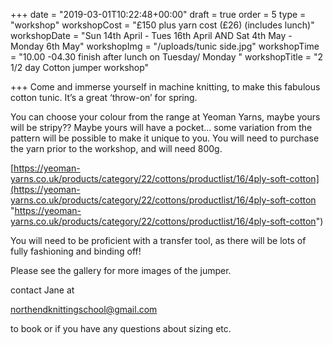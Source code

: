+++
date = "2019-03-01T10:22:48+00:00"
draft = true
order = 5
type = "workshop"
workshopCost = "£150 plus yarn cost (£26) (includes lunch)"
workshopDate = "Sun 14th April - Tues 16th April AND Sat 4th May -Monday 6th May"
workshopImg = "/uploads/tunic side.jpg"
workshopTime = "10.00 -04.30 finish after lunch on Tuesday/ Monday "
workshopTitle = "2 1/2 day Cotton jumper workshop"

+++
Come and immerse yourself in machine knitting, to make this fabulous cotton tunic. It’s a great ‘throw-on’ for spring.

You can choose your colour from the range at Yeoman Yarns, maybe yours will be stripy?? Maybe yours will have a pocket... some variation from the pattern will be possible to make it unique to you. You will need to purchase the yarn prior to the workshop, and will need 800g.

[https://yeoman-yarns.co.uk/products/category/22/cottons/productlist/16/4ply-soft-cotton](https://yeoman-yarns.co.uk/products/category/22/cottons/productlist/16/4ply-soft-cotton "https://yeoman-yarns.co.uk/products/category/22/cottons/productlist/16/4ply-soft-cotton")

You will need to be proficient with a transfer tool, as there will be lots of fully fashioning and binding off! 

Please see the gallery for more images of the jumper.

contact Jane at

northendknittingschool@gmail.com

to book or if you have any questions about sizing etc.